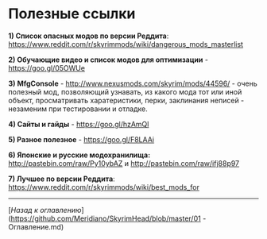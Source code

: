 # Полезные ссылки

**1) Список опасных модов по версии Реддита**: https://www.reddit.com/r/skyrimmods/wiki/dangerous_mods_masterlist

**2) Обучающие видео и список модов для оптимизации** - https://goo.gl/05OWUe

**3) MfgConsole** - http://www.nexusmods.com/skyrim/mods/44596/ - очень полезный мод, позволяющий узнавать, из какого мода тот или иной объект, просматривать харатеристики, перки, заклинания неписей - незаменим при тестировании и отладке.

**4) Сайты и гайды** - https://goo.gl/hzAmQl

**5) Разное полезное** - https://goo.gl/F8LAAi

**6) Японские и русские модохранилища:** http://pastebin.com/raw/Py10ybAZ и http://pastebin.com/raw/ifj88p97

**7) Лучшее по версии Реддита**: https://www.reddit.com/r/skyrimmods/wiki/best_mods_for

------

[*Назад к оглавлению*](https://github.com/Meridiano/SkyrimHead/blob/master/01 - Оглавление.md)
